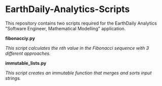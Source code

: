 # EarthDaily-Analytics-Scripts

This repository contains two scripts required for the EarthDaily Analytics "Software Engineer, Mathematical Modelling" application.

**fibonacciy.py**

*This script calculates the nth value in the Fibonacci sequence with 3 different approaches.*

**immutable_lists.py**

*This script creates an immutable function that merges and sorts input strings.*
